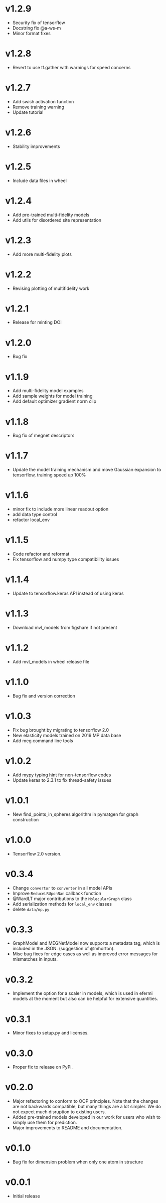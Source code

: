 # v1.2.9
* Security fix of tensorflow
* Docstring fix @a-ws-m
* Minor format fixes

# v1.2.8
* Revert to use tf.gather with warnings for speed concerns

# v1.2.7
* Add swish activation function
* Remove training warning
* Update tutorial

# v1.2.6
* Stability improvements

# v1.2.5
* Include data files in wheel

# v1.2.4
* Add pre-trained multi-fidelity models
* Add utils for disordered site representation

# v1.2.3
* Add more multi-fidelity plots

# v1.2.2
* Revising plotting of multifidelity work

# v1.2.1
* Release for minting DOI

# v1.2.0
* Bug fix

# v1.1.9
* Add multi-fidelity model examples 
* Add sample weights for model training
* Add default optimizer gradient norm clip 

# v1.1.8
* Bug fix of megnet descriptors

# v1.1.7
* Update the model training mechanism and move Gaussian expansion to tensorflow, training speed up 100%

# v1.1.6
* minor fix to include more linear readout option
* add data type control
* refactor local_env

# v1.1.5
* Code refactor and reformat
* Fix tensorflow and numpy type compatibility issues

# v1.1.4
* Update to tensorflow.keras API instead of using keras

# v1.1.3
* Download mvl_models from figshare if not present

# v1.1.2
* Add mvl_models in wheel release file

# v1.1.0
* Bug fix and version correction

# v1.0.3
* Fix bug brought by migrating to tensorflow 2.0
* New elasticity models trained on 2019 MP data base
* Add meg command line tools 

# v1.0.2
* Add mypy typing hint for non-tensorflow codes
* Update keras to 2.3.1 to fix thread-safety issues

# v1.0.1
* New find_points_in_spheres algorithm in pymatgen for graph construction 

# v1.0.0
* Tensorflow 2.0 version.

# v0.3.4
* Change `convertor` to `converter` in all model APIs
* Improve `ReduceLRUponNan` callback function
* @WardLT major contributions to the `MolecularGraph` class
* Add serialization methods for `local_env` classes
* delete `data/mp.py`  

# v0.3.3
* GraphModel and MEGNetModel now supports a metadata tag, which is included in
  the JSON. (suggestion of @mhorton).
* Misc bug fixes for edge cases as well as improved error messages for
  mismatches in inputs.

# v0.3.2
* Implement the option for a scaler in models, which is used in efermi models at
  the moment but also can be helpful for extensive quantities.

# v0.3.1
* Minor fixes to setup.py and licenses.

# v0.3.0
* Proper fix to release on PyPi.

# v0.2.0
* Major refactoring to conform to OOP principles. Note that the
  changes are not backwards compatible, but many things are a lot
  simpler. We do not expect much disruption to existing users.
* Added pre-trained models developed in our work for users who
  wish to simply use them for prediction.
* Major improvements to README and documentation.

# v0.1.0

* Bug fix for dimension problem when only one atom in structure

# v0.0.1

* Initial release
